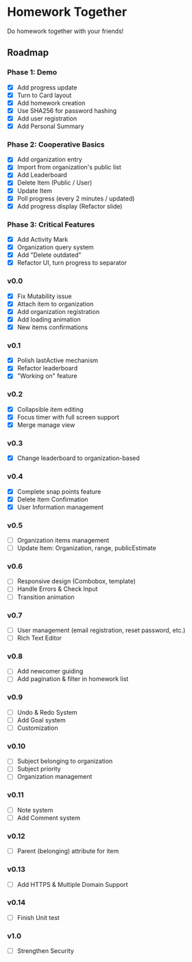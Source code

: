 # Homework Together

Do homework together with your friends!

## Roadmap

### Phase 1: Demo

- [x] Add progress update
- [x] Turn to Card layout
- [x] Add homework creation
- [x] Use SHA256 for password hashing
- [x] Add user registration
- [x] Add Personal Summary

### Phase 2: Cooperative Basics

- [x] Add organization entry
- [x] Import from organization's public list
- [x] Add Leaderboard
- [x] Delete Item (Public / User)
- [x] Update Item
- [x] Poll progress (every 2 minutes / updated)
- [x] Add progress display (Refactor slide)

### Phase 3: Critical Features

- [x] Add Activity Mark
- [x] Organization query system
- [x] Add "Delete outdated"
- [x] Refactor UI, turn progress to separator

### v0.0

- [x] Fix Mutability issue
- [x] Attach item to organization
- [x] Add organization registration
- [x] Add loading animation
- [x] New items confirmations

### v0.1

- [x] Polish lastActive mechanism
- [x] Refactor leaderboard
- [x] "Working on" feature

### v0.2

- [x] Collapsible item editing
- [x] Focus timer with full screen support
- [x] Merge manage view

### v0.3

- [x] Change leaderboard to organization-based

### v0.4

- [x] Complete snap points feature
- [x] Delete Item Confirmation
- [x] User Information management

### v0.5

- [ ] Organization items management
- [ ] Update Item: Organization, range, publicEstimate

### v0.6

- [ ] Responsive design (Combobox, template)
- [ ] Handle Errors & Check Input
- [ ] Transition animation

### v0.7

- [ ] User management (email registration, reset password, etc.)
- [ ] Rich Text Editor

### v0.8

- [ ] Add newcomer guiding
- [ ] Add pagination & filter in homework list

### v0.9

- [ ] Undo & Redo System
- [ ] Add Goal system
- [ ] Customization

### v0.10

- [ ] Subject belonging to organization
- [ ] Subject priority
- [ ] Organization management

### v0.11

- [ ] Note system
- [ ] Add Comment system

### v0.12

- [ ] Parent (belonging) attribute for item

### v0.13

- [ ] Add HTTPS & Multiple Domain Support

### v0.14

- [ ] Finish Unit test

### v1.0

- [ ] Strengthen Security
